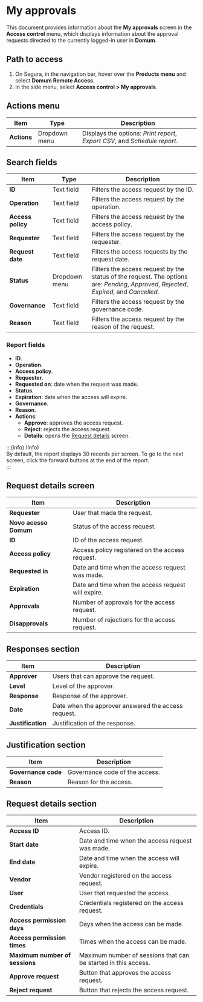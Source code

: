 # My approvals

This document provides information about the **My approvals** screen in the **Access control** menu, which displays information about the approval requests directed to the currently logged-in user in **Domum**.

## Path to access

1. On Segura, in the navigation bar, hover over the **Products menu** and select **Domum Remote Access**.  
2. In the side menu, select **Access control \> My approvals**.

## Actions menu

| Item | Type | Description |
| ----- | ----- | ----- |
| **Actions** | Dropdown menu | Displays the options: *Print report*, *Export CSV*, and *Schedule report*. |

## Search fields

| Item | Type | Description |
| ----- | ----- | ----- |
| **ID** | Text field | Filters the access request by the ID. |
| **Operation** | Text field | Filters the access request by the operation. |
| **Access policy** | Text field | Filters the access request by the access policy. |
| **Requester** | Text field | Filters the access request by the requester. |
| **Request date** | Text field | Filters the access requests by the request date. |
| **Status** | Dropdown menu | Filters the access request by the status of the request. The options are: *Pending*, *Approved*, *Rejected*, *Expired*, and *Cancelled*. |
| **Governance** | Text field | Filters the access request by the governance code. |
| **Reason** | Text field | Filters the access request by the reason of the request. |

### Report fields

- **ID**.  
- **Operation**.  
- **Access policy**.  
- **Requester**.  
- **Requested on**: date when the request was made.  
- **Status**.  
- **Expiration**: date when the access will expire.  
- **Governance**.  
- **Reason**.  
- **Actions**:  
    -  **Approve**: approves the access request.  
    -  **Reject**: rejects the access request.  
    -  **Details**: opens the [Request details](/v4/docs/domum-reference-access-control-my-approvals#request-details-screen) screen.

:::(info) (Info)  
By default, the report displays 30 records per screen. To go to the next screen, click the forward buttons at the end of the report.  
:::

## Request details screen

| Item | Description |
| ----- | ----- |
| **Requester** | User that made the request. |
| **Novo acesso Domum** | Status of the access request. |
| **ID** | ID of the access request. |
| **Access policy** | Access policy registered on the access request. |
| **Requested in** | Date and time when the access request was made. |
| **Expiration** | Date and time when the access request will expire. |
| **Approvals** | Number of approvals for the access request. |
| **Disapprovals** | Number of rejections for the access request. |

## Responses section

| Item | Description |
| ----- | ----- |
| **Approver** | Users that can approve the request. |
| **Level** | Level of the approver. |
| **Response** | Response of the approver. |
| **Date** | Date when the approver answered the access request. |
| **Justification** | Justification of the response. |

## Justification section

| Item | Description |
| ----- | ----- |
| **Governance code** | Governance code of the access. |
| **Reason** | Reason for the access. |

## Request details section

| Item | Description |
| ----- | ----- |
| **Access ID** | Access  ID. |
| **Start date** | Date and time when the access request was made. |
| **End date** | Date and time when the access will expire. |
| **Vendor** | Vendor registered on the access request. |
| **User** | User that requested the access. |
| **Credentials** | Credentials registered on the access request. |
| **Access permission days** | Days when the access can be made. |
| **Access permission times** | Times when the access can be made. |
| **Maximum number of sessions** | Maximum number of sessions that can be started in this access. |
| **Approve request** | Button that approves the access request. |
| **Reject request** | Button that rejects the access request. |